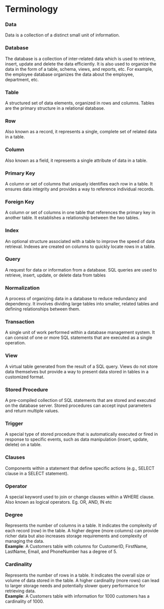 # Terminology

### Data

Data is a collection of a distinct small unit of information.

### Database

The database is a collection of inter-related data which is used to retrieve, insert, update and delete the data efficiently. It is also used to organize the data in the form of a table, schema, views, and reports, etc. For example, the employee database organizes the data about the employee, department,  etc.

### **Table**

A structured set of data elements, organized in rows and columns. Tables are the primary structure in a relational database.

### **Row**

Also known as a record, it represents a single, complete set of related data in a table.

### **Column**

Also known as a field, it represents a single attribute of data in a table.

### **Primary Key**

A column or set of columns that uniquely identifies each row in a table. It ensures data integrity and provides a way to reference individual records.

### **Foreign Key**

A column or set of columns in one table that references the primary key in another table. It establishes a relationship between the two tables.

### **Index**

An optional structure associated with a table to improve the speed of data retrieval. Indexes are created on columns to quickly locate rows in a table.

### **Query**

A request for data or information from a database. SQL queries are used to retrieve, insert, update, or delete data from tables

### **Normalization**

A process of organizing data in a database to reduce redundancy and dependency. It involves dividing large tables into smaller, related tables and defining relationships between them.

### **Transaction**

A single unit of work performed within a database management system. It can consist of one or more SQL statements that are executed as a single operation.

### **View**

A virtual table generated from the result of a SQL query. Views do not store data themselves but provide a way to present data stored in tables in a customized format.

### **Stored Procedure**

A pre-compiled collection of SQL statements that are stored and executed on the database server. Stored procedures can accept input parameters and return multiple values.

### **Trigger**

A special type of stored procedure that is automatically executed or fired in response to specific events, such as data manipulation (insert, update, delete) on a table.

### **Clauses**

Components within a statement that define specific actions (e.g., SELECT clause in a SELECT statement).

### Operator

A special keyword used to join or change clauses within a WHERE clause. Also known as logical operators. Eg. OR, AND, IN etc

### **Degree**

Represents the number of columns in a table. It indicates the complexity of each record (row) in the table. A higher degree (more columns) can provide richer data but also increases storage requirements and complexity of managing the data.\
**Example**: A Customers table with columns for CustomerID, FirstName, LastName, Email, and PhoneNumber has a degree of 5.

### **Cardinality**

Represents the number of rows in a table. It indicates the overall size or volume of data stored in the table. A higher cardinality (more rows) can lead to larger storage needs and potentially slower query performance for retrieving data.\
**Example**: A Customers table with information for 1000 customers has a cardinality of 1000.

